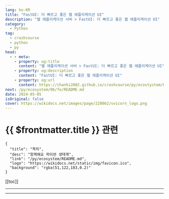 ```yaml
---
lang: ko-KR
title: "FastUI: 더 빠르고 좋은 웹 애플리케이션 UI"
description: "웹 애플리케이션 서버 > FastUI: 더 빠르고 좋은 웹 애플리케이션 UI"
category:
  - Python
tag: 
  - crashcourse
  - python
  - py
head:
  - - meta:
    - property: og:title
      content: "웹 애플리케이션 서버 > FastUI: 더 빠르고 좋은 웹 애플리케이션 UI"
    - property: og:description
      content: "FastUI: 더 빠르고 좋은 웹 애플리케이션 UI"
    - property: og:url
      content: https://chanhi2002.github.io/crashcourse/py/ecostystem/06/was/uvicorn.html
next: /py/ecosystem/06/fe/README.md
date: 2024-05-05
isOriginal: false
cover: https://wikidocs.net/images/page/228062/uvicorn_logo.png
---
```


# {{ $frontmatter.title }} 관련

```component VPCard
{
  "title": "목차",
  "desc": "함께해요 파이썬 생태계",
  "link": "/py/ecosystem/README.md",
  "logo": "https://wikidocs.net/static/img/favicon.ico",
  "background": "rgba(51,122,183,0.2)"
}
```

[[toc]]

---

<SiteInfo
  name="FastUI: 더 빠르고 좋은 웹 애플리케이션 UI | WikiDocs"
  desc="함께해요 파이썬 생태계"
  url="https://wikidocs.net/228062"
  logo="https://wikidocs.net/static/img/favicon.ico"
  preview="https://wikidocs.net/images/page/228062/uvicorn_logo.png"/>

<!-- TODO: 작성 -->

---

<TagLinks />